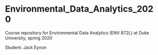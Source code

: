 # Environmental_Data_Analytics_2020
Course repository for Environmental Data Analytics (ENV 872L) at Duke University, spring 2020

Student: Jack Eynon